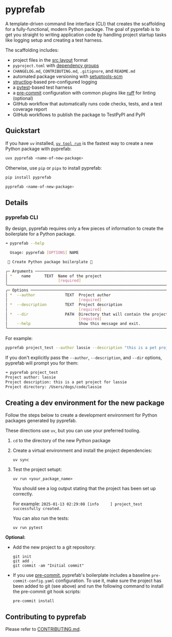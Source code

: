 # pyprefab

A template-driven command line interface (CLI) that creates the scaffolding
for a fully-functional, modern Python package. The goal of pyprefab is to get
you straight to writing application code by handling project startup tasks
like logging setup and creating a test harness.

The scaffolding includes:

- project files in the [src layout](https://packaging.python.org/en/latest/discussions/src-layout-vs-flat-layout/) format
- `pyproject.toml` with [dependency groups](https://packaging.python.org/en/latest/specifications/dependency-groups/#dependency-groups)
- `CHANGELOG.md`, `CONTRIBUTING.md`, `.gitignore`, and `README.md`
- automated package versioning with [setuptools-scm](https://pypi.org/project/setuptools-scm/)
- [structlog](https://www.structlog.org/)-based pre-configured logging
- a [pytest](https://docs.pytest.org)-based test harness
- a [pre-commit](https://pre-commit.com/) configuration with common plugins like
[ruff](https://docs.astral.sh/ruff/) for linting (optional)
- GitHub workflow that automatically runs code checks, tests, and a test
coverage report
- GitHub workflows to publish the package to TestPyPI and PyPI

## Quickstart

If you have `uv` installed,
[`uv tool run`](https://docs.astral.sh/uv/reference/cli/#uv-tool-run) is the
fastest way to create a new Python package with pyprefab:

```sh
uvx pyprefab <name-of-new-package>
```

Otherwise, use `pip` or `pipx` to install pyprefab:

```sh
pip install pyprefab

pyprefab <name-of-new-package>
```

## Details

### pyprefab CLI

By design, pyprefab requires only a few pieces of information to create the
boilerplate for a Python package.

```bash
➜ pyprefab --help

  Usage: pyprefab [OPTIONS] NAME

 🐍 Create Python package boilerplate 🐍

╭─ Arguments ───────────────────────────────────────────────────────────────────────────────────────────────────────────────────╮
│ *    name      TEXT  Name of the project                                                                                      │
│                      [required]                                                                                               │
╰───────────────────────────────────────────────────────────────────────────────────────────────────────────────────────────────╯
╭─ Options ─────────────────────────────────────────────────────────────────────────────────────────────────────────────────────╮
│ *  --author             TEXT  Project author                                                                                  │
│                               [required]                                                                                      │
│ *  --description        TEXT  Project description                                                                             │
│                               [required]                                                                                      │
│ *  --dir                PATH  Directory that will contain the project                                                         │
│                               [required]                                                                                      │
│    --help                     Show this message and exit.                                                                     │
╰───────────────────────────────────────────────────────────────────────────────────────────────────────────────────────────────╯
```

For example:

```sh
pyprefab project_test --author lassie --description "this is a pet project for lassie" --dir ~/code/lassie
```

If you don't explicitly pass the `--author`, `--description`, and `--dir` options,
pyprefab will prompt you for them:

```sh
➜ pyprefab project_test
Project author: lassie
Project description: this is a pet project for lassie
Project directory: /Users/dogs/code/lassie
```

## Creating a dev environment for the new package

Follow the steps below to create a development environment for Python packages
generated by pyprefab.

These directions use `uv`, but you can use your preferred tooling.

1. `cd` to the directory of the new Python package

2. Create a virtual environment and install the project dependencies:

    ```script
    uv sync
    ```

3. Test the project setupt:

    ```script
    uv run <your_package_name>
    ```

    You should see a log output stating that the project has been set up correctly.

    For example:
    `2025-01-13 02:29:08 [info     ] project_test successfully created.`

    You can also run the tests:

    ```script
    uv run pytest
    ```

**Optional:**

- Add the new project to a git repository:

    ```script
    git init
    git add .
    git commit -am "Initial commit"
    ```

- If you use [pre-commit](https://pre-commit.com/), pyprefab's boilerplate
includes a baseline `pre-commit-config.yaml` configuration. To use it, make
sure the project has been added to git (see above) and run the following
command to install the pre-commit git hook scripts:

    ```script
    pre-commit install
    ```

## Contributing to pyprefab

Please refer to
[CONTRIBUTING.md](https://github.com/bsweger/pyprefab/blob/main/CONTRIBUTING.md).
